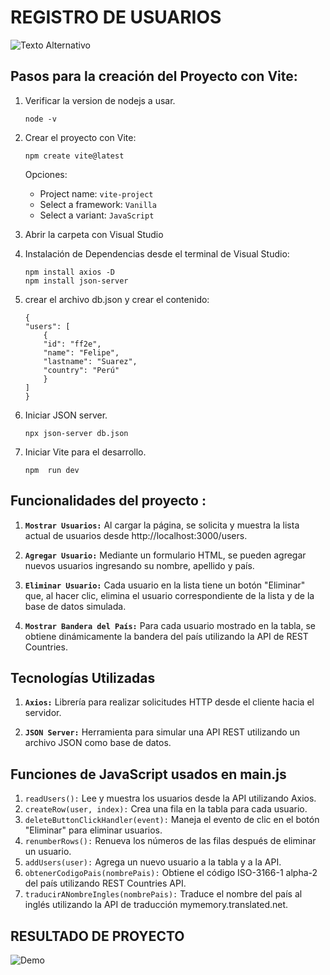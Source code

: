 # REGISTRO DE USUARIOS

![Texto Alternativo](https://i.ibb.co/NCXjktp/proyecto-1.png)


## Pasos para la creación del Proyecto con Vite:

1. Verificar la version de nodejs a usar.

    ```
    node -v
    ```

2. Crear el proyecto con Vite:

    ```
    npm create vite@latest
    ```

    Opciones: 

    - Project name: `vite-project`
    - Select a framework: `Vanilla`
    - Select a variant: `JavaScript`

3. Abrir la carpeta con Visual Studio

5. Instalación de Dependencias desde el terminal de Visual Studio:

    ```
    npm install axios -D
    npm install json-server
    ```

6. crear el archivo db.json y crear el contenido: 

    ```
    {
    "users": [
        {
        "id": "ff2e",
        "name": "Felipe",
        "lastname": "Suarez",
        "country": "Perú"
        }
    ]
    }
    ```

7. Iniciar JSON server.

    ```
    npx json-server db.json
    ```

8. Iniciar Vite para el desarrollo.

    ```
    npm  run dev
    ```

## Funcionalidades del proyecto :

1. **`Mostrar Usuarios:`** Al cargar la página, se solicita y muestra la lista actual de usuarios desde http://localhost:3000/users.

2. **`Agregar Usuario:`** Mediante un formulario HTML, se pueden agregar nuevos usuarios ingresando su nombre, apellido y país.

3. **`Eliminar Usuario:`**  Cada usuario en la lista tiene un botón "Eliminar" que, al hacer clic, elimina el usuario correspondiente de la lista y de la base de datos simulada.

4. **`Mostrar Bandera del País:`** Para cada usuario mostrado en la tabla, se obtiene dinámicamente la bandera del país utilizando la API de REST Countries.

## Tecnologías Utilizadas

1. **`Axios:`** Librería para realizar solicitudes HTTP desde el cliente hacia el servidor.

2. **`JSON Server:`** Herramienta para simular una API REST utilizando un archivo JSON como base de datos.



## Funciones de JavaScript usados en main.js

1. `readUsers():` Lee y muestra los usuarios desde la API utilizando Axios.
2. `createRow(user, index):` Crea una fila en la tabla para cada usuario.
3. `deleteButtonClickHandler(event):` Maneja el evento de clic en el botón "Eliminar" para eliminar usuarios.
4. `renumberRows():` Renueva los números de las filas después de eliminar un usuario.
5. `addUsers(user):` Agrega un nuevo usuario a la tabla y a la API.
6. `obtenerCodigoPais(nombrePais):` Obtiene el código ISO-3166-1 alpha-2 del país utilizando REST Countries API.
7. `traducirANombreIngles(nombrePais):` Traduce el nombre del país al inglés utilizando la API de traducción mymemory.translated.net.

## RESULTADO DE PROYECTO


![Demo](https://i.ibb.co/Bqhxvx7/register-user.gif)

